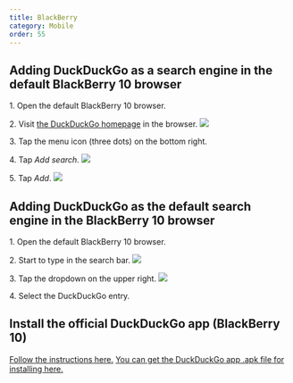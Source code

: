 ```yaml
---
title: BlackBerry
category: Mobile
order: 55
---
```

<h2>Adding DuckDuckGo as a search engine in the default BlackBerry 10 browser</h2>

<p>
1. Open the default BlackBerry 10 browser.
</p>

<p>
2. Visit <a href="https://duckduckgo.com/">the DuckDuckGo homepage</a> in the browser.
<img src="../images/bf17341a87e1a2ecb80a73a0c3458d20.png"></p>

<p>
3. Tap the menu icon (three dots) on the bottom right.
</p>

<p>
4. Tap <em>Add search</em>.
<img src="../images/0a8818338bf0a5b92a3637593162bfcf.png"></p>

<p>
5. Tap <em>Add</em>.
<img src="../images/09b6f2a526cc565be3c8bbb2f4f0f548.png"></p>

<h2>Adding DuckDuckGo as the default search engine in the BlackBerry 10 browser</h2>

<p>
1. Open the default BlackBerry 10 browser.
</p>

<p>
2. Start to type in the search bar.
<img src="../images/d439571dc1eeaede9b78af0a35088128.png"></p>

<p>
3. Tap the dropdown on the upper right.
<img src="../images/893d9ecb975b5062c69751bb1518a155.png"></p>

<p>
4. Select the DuckDuckGo entry.
</p>

<h2>Install the official DuckDuckGo app (BlackBerry 10)</h2>

<a href="http://crackberry.com/how-install-android-app-apk-blackberry">Follow the instructions here.</a> <a href="http://duckduckgo.com/app/android.apk">You can get the DuckDuckGo app .apk file for installing here.</a>